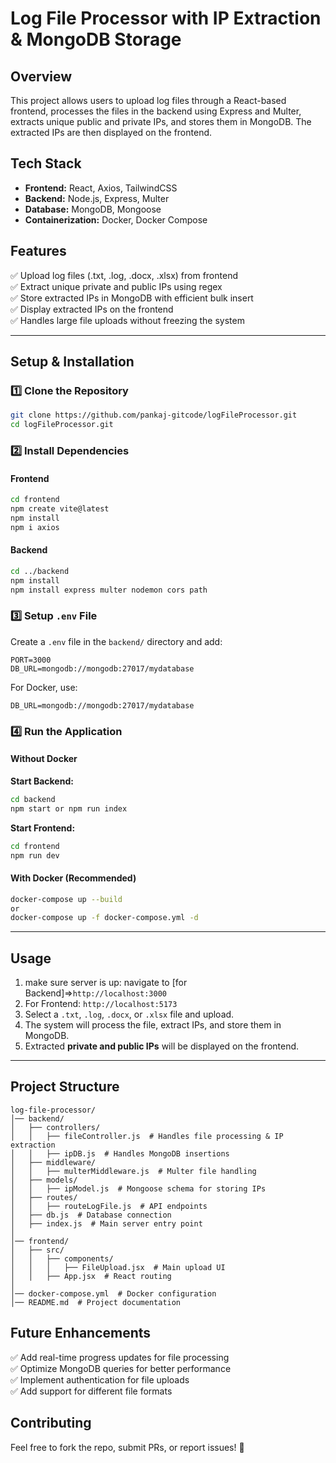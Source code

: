# **Log File Processor with IP Extraction & MongoDB Storage**

## **Overview**
This project allows users to upload log files through a React-based frontend, processes the files in the backend using Express and Multer, extracts unique public and private IPs, and stores them in MongoDB. The extracted IPs are then displayed on the frontend.

## **Tech Stack**
- **Frontend:** React, Axios, TailwindCSS
- **Backend:** Node.js, Express, Multer
- **Database:** MongoDB, Mongoose
- **Containerization:** Docker, Docker Compose

## **Features**
✅ Upload log files (.txt, .log, .docx, .xlsx) from frontend  
✅ Extract unique private and public IPs using regex  
✅ Store extracted IPs in MongoDB with efficient bulk insert  
✅ Display extracted IPs on the frontend  
✅ Handles large file uploads without freezing the system  

---

## **Setup & Installation**
### **1️⃣ Clone the Repository**
```sh
git clone https://github.com/pankaj-gitcode/logFileProcessor.git
cd logFileProcessor.git
```

### **2️⃣ Install Dependencies**
#### **Frontend**
```sh
cd frontend
npm create vite@latest
npm install
npm i axios
```

#### **Backend**
```sh
cd ../backend
npm install
npm install express multer nodemon cors path
```

### **3️⃣ Setup `.env` File**
Create a `.env` file in the `backend/` directory and add:
```env
PORT=3000
DB_URL=mongodb://mongodb:27017/mydatabase
```
For Docker, use:
```env
DB_URL=mongodb://mongodb:27017/mydatabase
```

### **4️⃣ Run the Application**
#### **Without Docker**
**Start Backend:**
```sh
cd backend
npm start or npm run index
```
**Start Frontend:**
```sh
cd frontend
npm run dev
```

#### **With Docker** (Recommended)
```sh
docker-compose up --build
or
docker-compose up -f docker-compose.yml -d
```

---

## **Usage**
1. make sure server is up: navigate to [for Backend]=>`http://localhost:3000`
2. For Frontend: `http://localhost:5173` 
3. Select a `.txt`, `.log`, `.docx`, or `.xlsx` file and upload.
4. The system will process the file, extract IPs, and store them in MongoDB.
5. Extracted **private and public IPs** will be displayed on the frontend.

---

## **Project Structure**
```
log-file-processor/
│── backend/
│   ├── controllers/
│   │   ├── fileController.js  # Handles file processing & IP extraction
│   │   ├── ipDB.js  # Handles MongoDB insertions
│   ├── middleware/
│   │   ├── multerMiddleware.js  # Multer file handling
│   ├── models/
│   │   ├── ipModel.js  # Mongoose schema for storing IPs
│   ├── routes/
│   │   ├── routeLogFile.js  # API endpoints
│   ├── db.js  # Database connection
│   ├── index.js  # Main server entry point
│
│── frontend/
│   ├── src/
│   │   ├── components/
│   │   │   ├── FileUpload.jsx  # Main upload UI
│   │   ├── App.jsx  # React routing
│
│── docker-compose.yml  # Docker configuration
│── README.md  # Project documentation
```



## **Future Enhancements**
✅ Add real-time progress updates for file processing  
✅ Optimize MongoDB queries for better performance  
✅ Implement authentication for file uploads  
✅ Add support for different file formats  


## **Contributing**
Feel free to fork the repo, submit PRs, or report issues! 🚀


